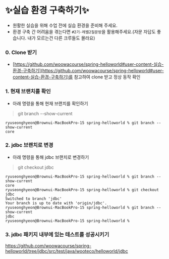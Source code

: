 # ✨실습 환경 구축하기✨
- 원활한 실습을 위해 수업 전에 실습 환경을 준비해 주세요.
- 환경 구축 간 어려움을 겪는다면 `#2기-레벨2질문방`을 활용해주세요.(자문 자답도 좋습니다. <span class=highlight>내가 모르는건 다른 크루들도 몰라요</span>)

### 0. Clone 받기
- [https://github.com/woowacourse/spring-helloworld#user-content-실습-환경-구축하기](https://github.com/woowacourse/spring-helloworld#user-content-실습-환경-구축하기)를 참고하여 clone 받고 정상 동작 확인

### 1. 현재 브랜치를 확인
- 아래 명령을 통해 현재 브랜치를 확인하기
> git branch --show-current

```
ryuseonghyeon@Brownui-MacBookPro-15 spring-helloworld % git branch --show-current
core

```

### 2. jdbc 브랜치로 변경
- 아래 명령을 통해 jdbc 브랜치로 변경하기
> git checkout jdbc

```
ryuseonghyeon@Brownui-MacBookPro-15 spring-helloworld % git branch --show-current
core
ryuseonghyeon@Brownui-MacBookPro-15 spring-helloworld % git checkout jdbc
Switched to branch 'jdbc'
Your branch is up to date with 'origin/jdbc'.
ryuseonghyeon@Brownui-MacBookPro-15 spring-helloworld % git branch --show-current
jdbc
ryuseonghyeon@Brownui-MacBookPro-15 spring-helloworld % 

```

### 3. jdbc 패키지 내부에 있는 테스트를 성공시키기
https://github.com/woowacourse/spring-helloworld/tree/jdbc/src/test/java/wooteco/helloworld/jdbc
